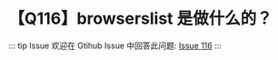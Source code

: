 # 【Q116】browserslist 是做什么的？


::: tip Issue
欢迎在 Gtihub Issue 中回答此问题: [Issue 116](https://github.com/kangyana/daily-question/issues/116)
:::

